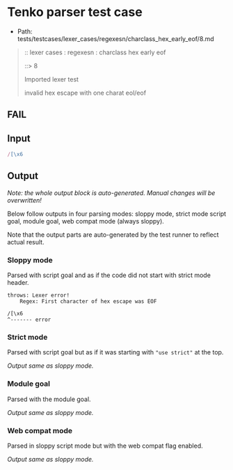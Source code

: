 # Tenko parser test case

- Path: tests/testcases/lexer_cases/regexesn/charclass_hex_early_eof/8.md

> :: lexer cases : regexesn : charclass hex early eof
>
> ::> 8
>
> Imported lexer test
>
> invalid hex escape with one charat eol/eof

## FAIL

## Input

`````js
/[\x6
`````

## Output

_Note: the whole output block is auto-generated. Manual changes will be overwritten!_

Below follow outputs in four parsing modes: sloppy mode, strict mode script goal, module goal, web compat mode (always sloppy).

Note that the output parts are auto-generated by the test runner to reflect actual result.

### Sloppy mode

Parsed with script goal and as if the code did not start with strict mode header.

`````
throws: Lexer error!
    Regex: First character of hex escape was EOF

/[\x6
^------- error
`````

### Strict mode

Parsed with script goal but as if it was starting with `"use strict"` at the top.

_Output same as sloppy mode._

### Module goal

Parsed with the module goal.

_Output same as sloppy mode._

### Web compat mode

Parsed in sloppy script mode but with the web compat flag enabled.

_Output same as sloppy mode._
